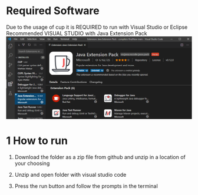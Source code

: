 # Required Software
Due to the usage of cup it is REQUIRED to run with Visual Studio or Eclipse
Recommended VISUAL STUDIO with Java Extension Pack
![Alt text](images/javapack.png?raw=true "Java Pack")


# 1 How to run
1. Download the folder as a zip file from github and unzip in a location of your choosing

2. Unzip and open folder with visual studio code

3. Press the run button and follow the prompts in the terminal

